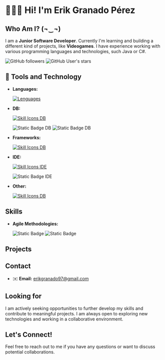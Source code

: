 # 👨🏻‍💻 Hi! I'm Erik Granado Pérez

## Who Am I? (¬‿¬)

I am a **Junior Software Developer**. Currently I'm learning and building a different kind of projects, like **Videogames**. I have experience working with various programming languages and technologies,
such Java or C#. 

![GitHub followers](https://img.shields.io/github/followers/ErikGPerez) ![GitHub User's stars](https://img.shields.io/github/stars/ErikGPerez)


## 🧰 Tools and Technology

* **Languages:**

  [![Lenguages](https://skillicons.dev/icons?i=cs,java,python)](https://skillicons.dev)

* **DB:**

  [![Skill Icons DB](https://skillicons.dev/icons?i=mysql,postgresql,mongodb)](https://skillicons.dev)

  ![Static Badge DB](https://img.shields.io/badge/MariaDB-blue?logo=mariadb&labelColor=grey) ![Static Badge DB](https://img.shields.io/badge/pgAdmin-blue)

* **Frameworks:**

  [![Skill Icons DB](https://skillicons.dev/icons?i=net)](https://skillicons.dev)

* **IDE:**

  [![Skill Icons IDE](https://skillicons.dev/icons?i=visualstudio,vscode,androidstudio,unity)](https://skillicons.dev)
  
  ![Static Badge IDE](https://img.shields.io/badge/Apache_NetBeans-orange?logo=apachenetbeanside&logoColor=white&labelColor=grey)

* **Other:**

  [![Skill Icons DB](https://skillicons.dev/icons?i=git)](https://skillicons.dev)

## Skills

* **Agile Methodologies:**

  ![Static Badge](https://img.shields.io/badge/Scrum-grey) ![Static Badge](https://img.shields.io/badge/Kanban-grey)

## Projects

## Contact

* ✉️ **Email:** erikgranado97@gmail.com

## Looking for

I am actively seeking opportunities to further develop my skills and contribute to meaningful projects. I am always open to exploring new technologies and working in a collaborative environment.

## Let's Connect!

Feel free to reach out to me if you have any questions or want to discuss potential collaborations.



<!--
**ErikGPerez/ErikGPerez** is a ✨ _special_ ✨ repository because its `README.md` (this file) appears on your GitHub profile.

Here are some ideas to get you started:

- 🔭 I’m currently working on ...
- 🌱 I’m currently learning ...
- 👯 I’m looking to collaborate on ...
- 🤔 I’m looking for help with ...
- 💬 Ask me about ...
- 📫 How to reach me: ...
- 😄 Pronouns: ...
- ⚡ Fun fact: ...
-->
